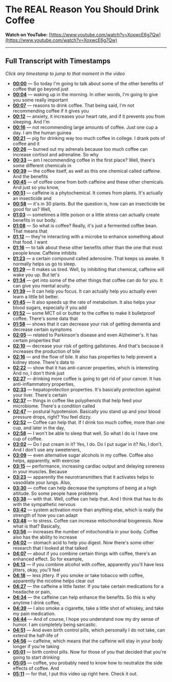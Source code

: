 # The REAL Reason You Should Drink Coffee

**Watch on YouTube:** [https://www.youtube.com/watch?v=XoxwcE6g7Qw](https://www.youtube.com/watch?v=XoxwcE6g7Qw)

---

## Full Transcript with Timestamps

*Click any timestamp to jump to that moment in the video*

- **[00:00](https://www.youtube.com/watch?v=XoxwcE6g7Qw&t=0s)** — So today I'm going to talk about some of the other benefits of coffee that go beyond just
- **[00:04](https://www.youtube.com/watch?v=XoxwcE6g7Qw&t=4s)** — waking up in the morning. In other words, I'm going to give you some really important
- **[00:07](https://www.youtube.com/watch?v=XoxwcE6g7Qw&t=7s)** — reasons to drink coffee. That being said, I'm not recommending coffee if it gives you
- **[00:12](https://www.youtube.com/watch?v=XoxwcE6g7Qw&t=12s)** — anxiety, it increases your heart rate, and if it prevents you from sleeping. And I'm
- **[00:16](https://www.youtube.com/watch?v=XoxwcE6g7Qw&t=16s)** — not recommending large amounts of coffee. Just one cup a day. I am the human guinea
- **[00:21](https://www.youtube.com/watch?v=XoxwcE6g7Qw&t=21s)** — pig for drinking way too much coffee in college. I drank pots of coffee and it
- **[00:26](https://www.youtube.com/watch?v=XoxwcE6g7Qw&t=26s)** — burned out my adrenals because too much coffee can increase cortisol and adrenaline. So why
- **[00:33](https://www.youtube.com/watch?v=XoxwcE6g7Qw&t=33s)** — am I recommending coffee in the first place? Well, there's some different chemicals in
- **[00:39](https://www.youtube.com/watch?v=XoxwcE6g7Qw&t=39s)** — the coffee itself, as well as this one chemical called caffeine. And the benefits
- **[00:45](https://www.youtube.com/watch?v=XoxwcE6g7Qw&t=45s)** — of coffee come from both caffeine and these other chemicals. And just so you know,
- **[00:51](https://www.youtube.com/watch?v=XoxwcE6g7Qw&t=51s)** — caffeine is a phytochemical. It comes from plants. It's actually an insecticide and
- **[00:58](https://www.youtube.com/watch?v=XoxwcE6g7Qw&t=58s)** — it's in 30 plants. But the question is, how can an insecticide be good for us? Well,
- **[01:03](https://www.youtube.com/watch?v=XoxwcE6g7Qw&t=63s)** — sometimes a little poison or a little stress can actually create benefits in our body.
- **[01:08](https://www.youtube.com/watch?v=XoxwcE6g7Qw&t=68s)** — So what is coffee? Really, it's just a fermented coffee bean. That means that
- **[01:12](https://www.youtube.com/watch?v=XoxwcE6g7Qw&t=72s)** — they're interacting with a microbe to enhance something about that food. I want
- **[01:16](https://www.youtube.com/watch?v=XoxwcE6g7Qw&t=76s)** — to talk about these other benefits other than the one that most people know. Caffeine inhibits
- **[01:23](https://www.youtube.com/watch?v=XoxwcE6g7Qw&t=83s)** — a certain compound called adenosine. That keeps us awake. It normally helps us go to sleep.
- **[01:29](https://www.youtube.com/watch?v=XoxwcE6g7Qw&t=89s)** — It makes us tired. Well, by inhibiting that chemical, caffeine will wake you up. But let's
- **[01:34](https://www.youtube.com/watch?v=XoxwcE6g7Qw&t=94s)** — get into some of the other things that coffee can do for you. It can give you mental acuity.
- **[01:39](https://www.youtube.com/watch?v=XoxwcE6g7Qw&t=99s)** — It can help you focus. It can actually help you actually even learn a little bit better.
- **[01:45](https://www.youtube.com/watch?v=XoxwcE6g7Qw&t=105s)** — It also speeds up the rate of metabolism. It also helps your blood sugars, especially if you add
- **[01:52](https://www.youtube.com/watch?v=XoxwcE6g7Qw&t=112s)** — some MCT oil or butter to the coffee to make it bulletproof coffee. There's some data that
- **[01:58](https://www.youtube.com/watch?v=XoxwcE6g7Qw&t=118s)** — shows that it can decrease your risk of getting dementia and decrease certain symptoms
- **[02:05](https://www.youtube.com/watch?v=XoxwcE6g7Qw&t=125s)** — related to Parkinson's disease and even Alzheimer's. It has certain properties that
- **[02:10](https://www.youtube.com/watch?v=XoxwcE6g7Qw&t=130s)** — decrease your risk of getting gallstones. And that's because it increases the production of bile
- **[02:16](https://www.youtube.com/watch?v=XoxwcE6g7Qw&t=136s)** — and the flow of bile. It also has properties to help prevent a kidney stone. There's data to
- **[02:22](https://www.youtube.com/watch?v=XoxwcE6g7Qw&t=142s)** — show that it has anti-cancer properties, which is interesting. And no, I don't think just
- **[02:27](https://www.youtube.com/watch?v=XoxwcE6g7Qw&t=147s)** — drinking more coffee is going to get rid of your cancer. It has anti-inflammatory properties,
- **[02:33](https://www.youtube.com/watch?v=XoxwcE6g7Qw&t=153s)** — hepatoprotection properties. It's basically protection against your liver. There's certain
- **[02:37](https://www.youtube.com/watch?v=XoxwcE6g7Qw&t=157s)** — things in coffee like polyphenols that help feed your microbiome. There's a condition called
- **[02:47](https://www.youtube.com/watch?v=XoxwcE6g7Qw&t=167s)** — postural hypotension. Basically you stand up and your blood pressure drops, right? You feel dizzy.
- **[02:52](https://www.youtube.com/watch?v=XoxwcE6g7Qw&t=172s)** — Coffee can help that. If I drink too much coffee, more than one cup, and later in the day,
- **[02:58](https://www.youtube.com/watch?v=XoxwcE6g7Qw&t=178s)** — I won't be able to sleep that well. So what I do is I have one cup of coffee.
- **[03:02](https://www.youtube.com/watch?v=XoxwcE6g7Qw&t=182s)** — Do I put cream in it? Yes, I do. Do I put sugar in it? No, I don't. And I don't use any sweeteners,
- **[03:09](https://www.youtube.com/watch?v=XoxwcE6g7Qw&t=189s)** — even alternative sugar alcohols in my coffee. Coffee also helps, apparently, with exercise
- **[03:15](https://www.youtube.com/watch?v=XoxwcE6g7Qw&t=195s)** — performance, increasing cardiac output and delaying soreness in your muscles. Because
- **[03:23](https://www.youtube.com/watch?v=XoxwcE6g7Qw&t=203s)** — apparently the neurotransmitters that it activates helps to vasodilate your lungs. Also,
- **[03:30](https://www.youtube.com/watch?v=XoxwcE6g7Qw&t=210s)** — coffee can help decrease the symptoms of being at a high altitude. So some people have problems
- **[03:38](https://www.youtube.com/watch?v=XoxwcE6g7Qw&t=218s)** — with that. Well, coffee can help that. And I think that has to do with the sympathetic nervous
- **[03:42](https://www.youtube.com/watch?v=XoxwcE6g7Qw&t=222s)** — system activation more than anything else, which is really the strength of how you can adapt
- **[03:48](https://www.youtube.com/watch?v=XoxwcE6g7Qw&t=228s)** — to stress. Coffee can increase mitochondrial biogenesis. Now what is that? Basically,
- **[03:56](https://www.youtube.com/watch?v=XoxwcE6g7Qw&t=236s)** — increases the number of mitochondria in your body. Coffee also has the ability to increase
- **[04:02](https://www.youtube.com/watch?v=XoxwcE6g7Qw&t=242s)** — stomach acid to help you digest. Now there's some other research that I looked at that talked
- **[04:07](https://www.youtube.com/watch?v=XoxwcE6g7Qw&t=247s)** — about if you combine certain things with coffee, there's an enhanced effect. So for example,
- **[04:13](https://www.youtube.com/watch?v=XoxwcE6g7Qw&t=253s)** — if you combine alcohol with coffee, apparently you'll have less jitters, okay, you'll feel
- **[04:18](https://www.youtube.com/watch?v=XoxwcE6g7Qw&t=258s)** — less jittery. If you smoke or take tobacco with coffee, apparently the nicotine helps clear out
- **[04:27](https://www.youtube.com/watch?v=XoxwcE6g7Qw&t=267s)** — the caffeine a little faster. If you take certain medications for a headache or pain,
- **[04:34](https://www.youtube.com/watch?v=XoxwcE6g7Qw&t=274s)** — the caffeine can help enhance the benefits. So this is why anytime I drink coffee,
- **[04:39](https://www.youtube.com/watch?v=XoxwcE6g7Qw&t=279s)** — I also smoke a cigarette, take a little shot of whiskey, and take my pain medication.
- **[04:44](https://www.youtube.com/watch?v=XoxwcE6g7Qw&t=284s)** — And of course, I hope you understand now my dry sense of humor. I am completely being sarcastic.
- **[04:51](https://www.youtube.com/watch?v=XoxwcE6g7Qw&t=291s)** — And even birth control pills, which personally I do not take, can extend the half-life of
- **[04:56](https://www.youtube.com/watch?v=XoxwcE6g7Qw&t=296s)** — caffeine, which means that the caffeine will stay in your body longer if you're taking
- **[05:01](https://www.youtube.com/watch?v=XoxwcE6g7Qw&t=301s)** — birth control pills. Now for those of you that decided that you're going to start drinking
- **[05:05](https://www.youtube.com/watch?v=XoxwcE6g7Qw&t=305s)** — coffee, you probably need to know how to neutralize the side effects of coffee. And
- **[05:11](https://www.youtube.com/watch?v=XoxwcE6g7Qw&t=311s)** — for that, I put this video up right here. Check it out.
